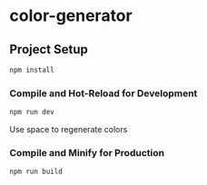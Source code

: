 # color-generator

## Project Setup

```sh
npm install
```

### Compile and Hot-Reload for Development

```sh
npm run dev
```
Use space to regenerate colors
### Compile and Minify for Production

```sh
npm run build
```
